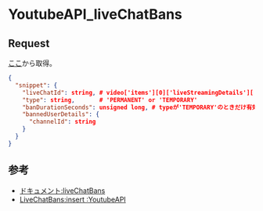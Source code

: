 # YoutubeAPI_liveChatBans

## Request

[ここ](https://developers.google.cn/youtube/v3/live/docs/liveChatBans#resource-representation)から取得。


``` json
{
  "snippet": {
    "liveChatId": string, # video['items'][0]['liveStreamingDetails']['activeLiveChatId']
    "type": string,       # 'PERMANENT' or 'TEMPORARY'
    "banDurationSeconds": unsigned long, # typeが'TEMPORARY'のときだけ有効。デフォルトは300。
    "bannedUserDetails": {
      "channelId": string
    }
  }
}
```

## 参考

- [ドキュメント:liveChatBans](https://googleapis.github.io/google-api-python-client/docs/dyn/youtube_v3.liveChatBans.html)
- [LiveChatBans:insert :YoutubeAPI](https://developers.google.cn/youtube/v3/live/docs/liveChatBans/insert)

